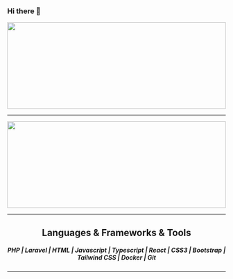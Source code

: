 ### Hi there 👋

<a href="https://github.com/cjatoba/github-readme-stats" title="Go to Source">
  <img
       width="100%"
       height="200"
       src="https://github-readme-stats.vercel.app/api?username=cjatoba&show_icons=true&theme=dark"
  >
</a>
<hr>
<a href="https://github.com/cjatoba/github-readme-stats">
  <img
       width="100%"
       height="200"
       src="https://github-readme-stats.vercel.app/api/top-langs/?username=cjatoba&layout=compact&theme=dark"
  >
</a>
<hr>


<h2 align="center">Languages & Frameworks & Tools</h2>

<h5 align="center">PHP | Laravel | HTML | Javascript | Typescript | React | CSS3 | Bootstrap | Tailwind CSS | Docker | Git</h5>

<hr>
